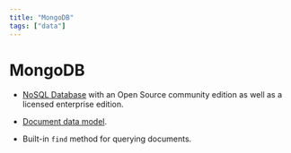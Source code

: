 ```yaml
---
title: "MongoDB"
tags: ["data"]
---
```


# MongoDB 

- [NoSQL Database][nosql] with an Open Source community edition as well as a licensed enterprise edition. 

- [Document data model][document].

- Built-in `find` method for querying documents.

[nosql]: ./nonrelational_database.md
[document]: ./document_data_model.md
